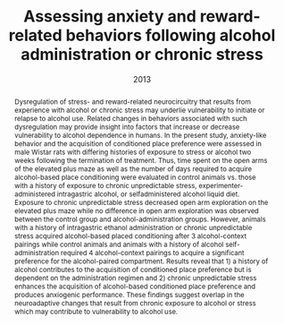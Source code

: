 ---
abstract: Dysregulation of stress- and reward-related neurocircuitry that results from experience with alcohol or chronic stress may underlie vulnerability to initiate or relapse to alcohol use. Related changes in behaviors associated with such dysregulation may provide insight into factors that increase or decrease vulnerability to alcohol dependence in humans. In the present study, anxiety-like behavior and the acquisition of conditioned place preference were assessed in male Wistar rats with differing histories of exposure to stress or alcohol two weeks following the termination of treatment. Thus, time spent on the open arms of the elevated plus maze as well as the number of days required to acquire alcohol-based place conditioning were evaluated in control animals vs. those with a history of exposure to chronic unpredictable stress, experimenter-administered intragastric alcohol, or selfadministered alcohol liquid diet. Exposure to chronic unpredictable stress decreased open arm exploration on the elevated plus maze while no difference in open arm exploration was observed between the control group and alcohol-administration groups. However, animals with a history of intragastric ethanol administration or chronic unpredictable stress acquired alcohol-based placed conditioning after 3 alcohol-context pairings while control animals and animals with a history of alcohol self-administration required 4 alcohol-context pairings to acquire a significant preference for the alcohol-paired compartment. Results reveal that 1) a history of alcohol contributes to the acquisition of conditioned place preference but is dependent on the administration regimen and 2) chronic unpredictable stress enhances the acquisition of alcohol-based conditioned place preference and produces anxiogenic performance. These findings suggest overlap in the neuroadaptive changes that result from chronic exposure to alcohol or stress which may contribute to vulnerability to alcohol use.
authors:
- Aujla, H.
- Hutton, C.P.
- Rogala, B.
date: "2013"
doi: "10.4172/2329-6488.1000136"
featured: false
image:
  caption: ""
  focal_point: ""
  preview_only: false
projects: []
publication: '*Journal of	Alcoholism & Drug Dependence*, 1(7), 1–7.'
publication_short: '*J Alcohol Drug Depend*, 1(7), 1–7.'
publication_types:
- "2"
publishDate: "2013-01-01T00:00:00Z"
slides: 
summary:
tags:
- behaviour
- alcohol
- stress
title: Assessing anxiety and reward-related behaviors following alcohol administration
  or chronic stress
url_code: ""
url_dataset: ""
url_pdf: https://www.longdom.org/open-access/assessing-anxiety-and-rewardrelated-behaviors-following-alcohol-administration-or-chronic-stress-2329-6488.1000136.pdf
url_poster: ""
url_project: ""
url_slides: ""
url_source: ""
url_video: ""
---